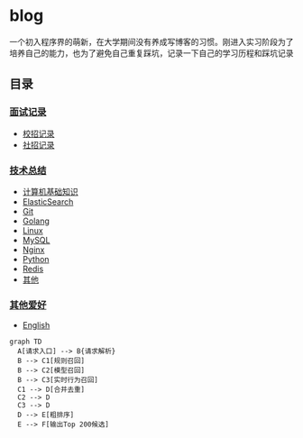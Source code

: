 ﻿# blog
一个初入程序界的萌新，在大学期间没有养成写博客的习惯。刚进入实习阶段为了培养自己的能力，也为了避免自己重复踩坑，记录一下自己的学习历程和踩坑记录

## 目录

### [面试记录](interview)
- [校招记录](interview/school_recruitment)
- [社招记录](interview/social_recruitment)

### [技术总结](technical)
- [计算机基础知识](technical/计算机基础知识)
- [ElasticSearch](technical/elasticsearch)
- [Git](technical/git)
- [Golang](technical/golang)
- [Linux](technical/Linux)
- [MySQL](technical/mysql)
- [Nginx](technical/nginx)
- [Python](technical/python)
- [Redis](technical/redis)
- [其他](technical/其他)

### [其他爱好](hobby)
- [English](hobby/English)



```mermaid
graph TD
  A[请求入口] --> B{请求解析}
  B --> C1[规则召回]
  B --> C2[模型召回]
  B --> C3[实时行为召回]
  C1 --> D[合并去重]
  C2 --> D
  C3 --> D
  D --> E[粗排序]
  E --> F[输出Top 200候选]
```

